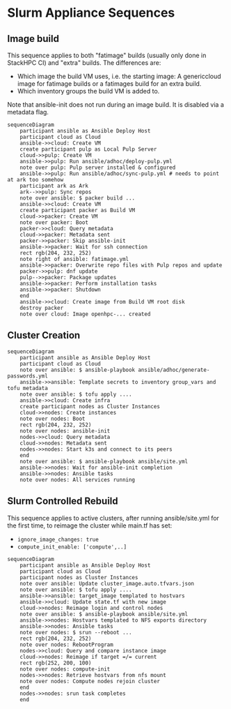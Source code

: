 # Slurm Appliance Sequences



## Image build

This sequence applies to both "fatimage" builds (usually only done in StackHPC CI) and "extra" builds. The differences are:
- Which image the build VM uses, i.e. the starting image: A genericcloud image for fatimage builds or a fatimages build for an extra build.
- Which inventory groups the build VM is added to.

Note that ansible-init does not run during an image build. It is disabled via a metadata flag.

```mermaid
sequenceDiagram
    participant ansible as Ansible Deploy Host
    participant cloud as Cloud
    ansible->>cloud: Create VM
    create participant pulp as Local Pulp Server
    cloud->>pulp: Create VM
    ansible->>pulp: Run ansible/adhoc/deploy-pulp.yml
    note over pulp: Pulp server installed & configured
    ansible->>pulp: Run ansible/adhoc/sync-pulp.yml # needs to point at ark too somehow
    participant ark as Ark
    ark-->>pulp: Sync repos
    note over ansible: $ packer build ...
    ansible->>cloud: Create VM
    create participant packer as Build VM
    cloud->>packer: Create VM
    note over packer: Boot
    packer->>cloud: Query metadata
    cloud->>packer: Metadata sent
    packer->>packer: Skip ansible-init
    ansible->>packer: Wait for ssh connection
    rect rgb(204, 232, 252)
    note right of ansible: fatimage.yml
    ansible->>packer: Overwrite repo files with Pulp repos and update
    packer->>pulp: dnf update
    pulp-->>packer: Package updates
    ansible->>packer: Perform installation tasks
    ansible->>packer: Shutdown
    end
    ansible->>cloud: Create image from Build VM root disk
    destroy packer
    note over cloud: Image openhpc-... created

```

## Cluster Creation

```mermaid
sequenceDiagram
    participant ansible as Ansible Deploy Host
    participant cloud as Cloud
    note over ansible: $ ansible-playbook ansible/adhoc/generate-passwords.yml
    ansible->>ansible: Template secrets to inventory group_vars and tofu metadata
    note over ansible: $ tofu apply ....
    ansible->>cloud: Create infra
    create participant nodes as Cluster Instances
    cloud->>nodes: Create instances
    note over nodes: Boot
    rect rgb(204, 232, 252)
    note over nodes: ansible-init
    nodes->>cloud: Query metadata
    cloud->>nodes: Metadata sent
    nodes->>nodes: Start k3s and connect to its peers
    end
    note over ansible: $ ansible-playbook ansible/site.yml
    ansible->>nodes: Wait for ansible-init completion
    ansible->>nodes: Ansible tasks
    note over nodes: All services running

```

## Slurm Controlled Rebuild

This sequence applies to active clusters, after running ansible/site.yml for the first time, to reimage the cluster while main.tf has set:
- `ignore_image_changes: true`
- `compute_init_enable: ['compute',..]`

```mermaid
sequenceDiagram
    participant ansible as Ansible Deploy Host
    participant cloud as Cloud
    participant nodes as Cluster Instances
    note over ansible: Update cluster_image.auto.tfvars.json
    note over ansible: $ tofu apply ....
    ansible->>ansible: target_image templated to hostvars
    ansible->>cloud: Update state.tf with new image
    cloud->>nodes: Reimage login and control nodes
    note over ansible: $ ansible-playbook ansible/site.yml
    ansible->>nodes: Hostvars templated to NFS exports directory
    ansible->>nodes: Ansible tasks
    note over nodes: $ srun --reboot ...
    rect rgb(204, 232, 252)
    note over nodes: RebootProgram
    nodes->>cloud: Query and compare instance image
    cloud->>nodes: Reimage if target =/= current
    rect rgb(252, 200, 100)
    note over nodes: compute-init
    nodes->>nodes: Retrieve hostvars from nfs mount
    note over nodes: Compute nodes rejoin cluster
    end
    nodes->>nodes: srun task completes
    end
